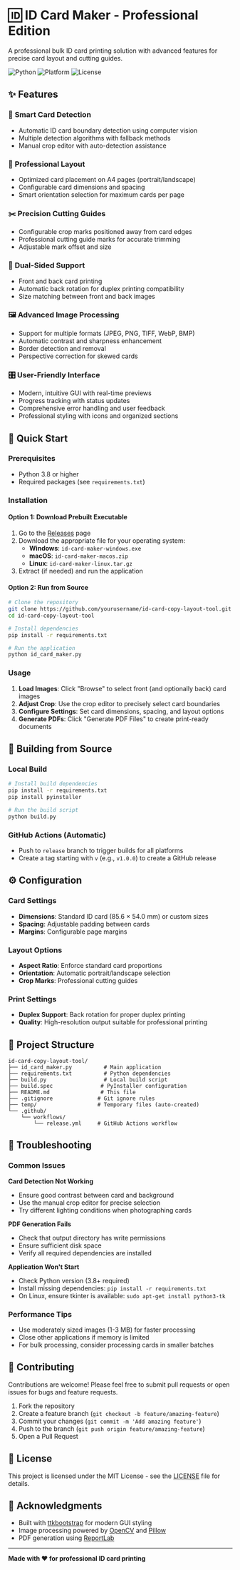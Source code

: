 # 🆔 ID Card Maker - Professional Edition

A professional bulk ID card printing solution with advanced features for precise card layout and cutting guides.

![Python](https://img.shields.io/badge/python-3.8+-blue.svg)
![Platform](https://img.shields.io/badge/platform-Windows%20%7C%20macOS%20%7C%20Linux-lightgrey.svg)
![License](https://img.shields.io/badge/license-MIT-green.svg)

## ✨ Features

### 🎯 **Smart Card Detection**
- Automatic ID card boundary detection using computer vision
- Multiple detection algorithms with fallback methods
- Manual crop editor with auto-detection assistance

### 🎨 **Professional Layout**
- Optimized card placement on A4 pages (portrait/landscape)
- Configurable card dimensions and spacing
- Smart orientation selection for maximum cards per page

### ✂️ **Precision Cutting Guides**
- Configurable crop marks positioned away from card edges
- Professional cutting guide marks for accurate trimming
- Adjustable mark offset and size

### 🔄 **Dual-Sided Support**
- Front and back card printing
- Automatic back rotation for duplex printing compatibility
- Size matching between front and back images

### 🖼️ **Advanced Image Processing**
- Support for multiple formats (JPEG, PNG, TIFF, WebP, BMP)
- Automatic contrast and sharpness enhancement
- Border detection and removal
- Perspective correction for skewed cards

### 🎛️ **User-Friendly Interface**
- Modern, intuitive GUI with real-time previews
- Progress tracking with status updates
- Comprehensive error handling and user feedback
- Professional styling with icons and organized sections

## 🚀 Quick Start

### Prerequisites
- Python 3.8 or higher
- Required packages (see `requirements.txt`)

### Installation

#### Option 1: Download Prebuilt Executable
1. Go to the [Releases](../../releases) page
2. Download the appropriate file for your operating system:
   - **Windows**: `id-card-maker-windows.exe`
   - **macOS**: `id-card-maker-macos.zip`
   - **Linux**: `id-card-maker-linux.tar.gz`
3. Extract (if needed) and run the application

#### Option 2: Run from Source
```bash
# Clone the repository
git clone https://github.com/yourusername/id-card-copy-layout-tool.git
cd id-card-copy-layout-tool

# Install dependencies
pip install -r requirements.txt

# Run the application
python id_card_maker.py
```

### Usage

1. **Load Images**: Click "Browse" to select front (and optionally back) card images
2. **Adjust Crop**: Use the crop editor to precisely select card boundaries
3. **Configure Settings**: Set card dimensions, spacing, and layout options
4. **Generate PDFs**: Click "Generate PDF Files" to create print-ready documents

## 🔧 Building from Source

### Local Build
```bash
# Install build dependencies
pip install -r requirements.txt
pip install pyinstaller

# Run the build script
python build.py
```

### GitHub Actions (Automatic)
- Push to `release` branch to trigger builds for all platforms
- Create a tag starting with `v` (e.g., `v1.0.0`) to create a GitHub release

## ⚙️ Configuration

### Card Settings
- **Dimensions**: Standard ID card (85.6 × 54.0 mm) or custom sizes
- **Spacing**: Adjustable padding between cards
- **Margins**: Configurable page margins

### Layout Options
- **Aspect Ratio**: Enforce standard card proportions
- **Orientation**: Automatic portrait/landscape selection
- **Crop Marks**: Professional cutting guides

### Print Settings
- **Duplex Support**: Back rotation for proper duplex printing
- **Quality**: High-resolution output suitable for professional printing

## 📁 Project Structure

```
id-card-copy-layout-tool/
├── id_card_maker.py          # Main application
├── requirements.txt          # Python dependencies
├── build.py                  # Local build script
├── build.spec               # PyInstaller configuration
├── README.md                # This file
├── .gitignore              # Git ignore rules
├── temp/                   # Temporary files (auto-created)
└── .github/
    └── workflows/
        └── release.yml     # GitHub Actions workflow
```

## 🐛 Troubleshooting

### Common Issues

**Card Detection Not Working**
- Ensure good contrast between card and background
- Use the manual crop editor for precise selection
- Try different lighting conditions when photographing cards

**PDF Generation Fails**
- Check that output directory has write permissions
- Ensure sufficient disk space
- Verify all required dependencies are installed

**Application Won't Start**
- Check Python version (3.8+ required)
- Install missing dependencies: `pip install -r requirements.txt`
- On Linux, ensure tkinter is available: `sudo apt-get install python3-tk`

### Performance Tips

- Use moderately sized images (1-3 MB) for faster processing
- Close other applications if memory is limited
- For bulk processing, consider processing cards in smaller batches

## 🤝 Contributing

Contributions are welcome! Please feel free to submit pull requests or open issues for bugs and feature requests.

1. Fork the repository
2. Create a feature branch (`git checkout -b feature/amazing-feature`)
3. Commit your changes (`git commit -m 'Add amazing feature'`)
4. Push to the branch (`git push origin feature/amazing-feature`)
5. Open a Pull Request

## 📄 License

This project is licensed under the MIT License - see the [LICENSE](LICENSE) file for details.

## 🙏 Acknowledgments

- Built with [ttkbootstrap](https://github.com/israel-dryer/ttkbootstrap) for modern GUI styling
- Image processing powered by [OpenCV](https://opencv.org/) and [Pillow](https://pillow.readthedocs.io/)
- PDF generation using [ReportLab](https://www.reportlab.com/)

---

**Made with ❤️ for professional ID card printing**
